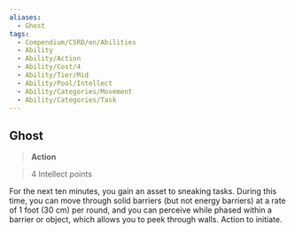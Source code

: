 ```yaml
---
aliases:
  - Ghost
tags:
  - Compendium/CSRD/en/Abilities
  - Ability
  - Ability/Action
  - Ability/Cost/4
  - Ability/Tier/Mid
  - Ability/Pool/Intellect
  - Ability/Categories/Movement
  - Ability/Categories/Task
---
```

  
    
## Ghost    
>**Action**    
>4 Intellect points  
    
For the next ten minutes, you gain an asset to sneaking tasks. During this time, you can move through solid barriers (but not energy barriers) at a rate of 1 foot (30 cm) per round, and you can perceive while phased within a barrier or object, which allows you to peek through walls. Action to initiate.